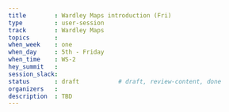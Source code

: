 ```yaml
---
title        : Wardley Maps introduction (Fri)
type         : user-session
track        : Wardley Maps
topics       : 
when_week    : one
when_day     : 5th - Friday
when_time    : WS-2
hey_summit   :
session_slack:
status       : draft           # draft, review-content, done
organizers   :
description  : TBD
---
```



<!--(add intro)
## WHY
(...)
## What
(...)
## Outcomes
(...)
## References
(...)
## Previous-->
